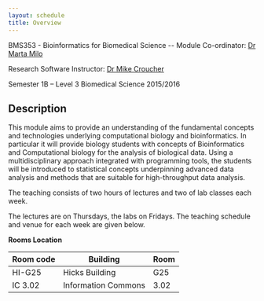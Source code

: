 ```yaml
---
layout: schedule
title: Overview
---
```


BMS353 - Bioinformatics for Biomedical Science -- 
Module Co-ordinator: [Dr Marta Milo](https://www.sheffield.ac.uk/bms/research/milo)


Research Software Instructor: [Dr Mike Croucher](http://www.walkingrandomly.com/)


Semester 1B – Level 3 Biomedical Science 2015/2016

## Description

This module aims to provide an understanding of the fundamental concepts and technologies underlying computational biology and bioinformatics. In particular it will provide biology students with concepts of Bioinformatics and Computational biology for the analysis of biological data. Using a multidisciplinary approach integrated with programming tools, the students will be introduced to statistical concepts underpinning advanced data analysis and methods that are suitable for high-throughput data analysis.

The teaching consists of two hours of lectures and two of lab classes each week.

The lectures are on Thursdays, the labs on Fridays. The teaching schedule and venue for each week are given below.

**Rooms Location**

 Room code   |Building              |Room
 ----------- |-------------------   |----
 HI-G25      | Hicks Building       | G25
 IC 3.02     | Information Commons  | 3.02
